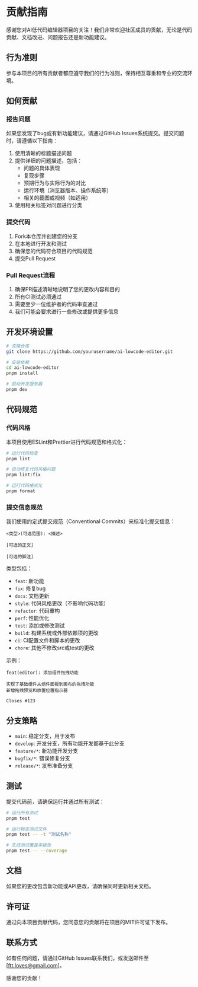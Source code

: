 # 贡献指南

感谢您对AI低代码编辑器项目的关注！我们非常欢迎社区成员的贡献，无论是代码贡献、文档改进、问题报告还是新功能建议。

## 行为准则

参与本项目的所有贡献者都应遵守我们的行为准则，保持相互尊重和专业的交流环境。

## 如何贡献

### 报告问题

如果您发现了bug或有新功能建议，请通过GitHub Issues系统提交。提交问题时，请遵循以下指南：

1. 使用清晰的标题描述问题
2. 提供详细的问题描述，包括：
   - 问题的具体表现
   - 复现步骤
   - 预期行为与实际行为的对比
   - 运行环境（浏览器版本、操作系统等）
   - 相关的截图或视频（如适用）
3. 使用相关标签对问题进行分类

### 提交代码

1. Fork本仓库并创建您的分支
2. 在本地进行开发和测试
3. 确保您的代码符合项目的代码规范
4. 提交Pull Request

### Pull Request流程

1. 确保PR描述清晰地说明了您的更改内容和目的
2. 所有CI测试必须通过
3. 需要至少一位维护者的代码审查通过
4. 我们可能会要求进行一些修改或提供更多信息

## 开发环境设置

```bash
# 克隆仓库
git clone https://github.com/yourusername/ai-lowcode-editor.git

# 安装依赖
cd ai-lowcode-editor
pnpm install

# 启动开发服务器
pnpm dev
```

## 代码规范

### 代码风格

本项目使用ESLint和Prettier进行代码规范和格式化：

```bash
# 运行代码检查
pnpm lint

# 自动修复代码风格问题
pnpm lint:fix

# 运行代码格式化
pnpm format
```

### 提交信息规范

我们使用约定式提交规范（Conventional Commits）来标准化提交信息：

```
<类型>(可选范围): <描述>

[可选的正文]

[可选的脚注]
```

类型包括：
- `feat`: 新功能
- `fix`: 修复bug
- `docs`: 文档更新
- `style`: 代码风格更改（不影响代码功能）
- `refactor`: 代码重构
- `perf`: 性能优化
- `test`: 添加或修改测试
- `build`: 构建系统或外部依赖项的更改
- `ci`: CI配置文件和脚本的更改
- `chore`: 其他不修改src或test的更改

示例：
```
feat(editor): 添加组件拖拽功能

实现了基础组件从组件面板到画布的拖拽功能
新增拖拽预览和放置位置指示器

Closes #123
```

## 分支策略

- `main`: 稳定分支，用于发布
- `develop`: 开发分支，所有功能开发都基于此分支
- `feature/*`: 新功能开发分支
- `bugfix/*`: 错误修复分支
- `release/*`: 发布准备分支

## 测试

提交代码前，请确保运行并通过所有测试：

```bash
# 运行所有测试
pnpm test

# 运行特定测试文件
pnpm test -- -t "测试名称"

# 生成测试覆盖率报告
pnpm test -- --coverage
```

## 文档

如果您的更改包含新功能或API更改，请确保同时更新相关文档。

## 许可证

通过向本项目贡献代码，您同意您的贡献将在项目的MIT许可证下发布。

## 联系方式

如有任何问题，请通过GitHub Issues联系我们，或发送邮件至 [ftt.loves@gmail.com]。

感谢您的贡献！ 